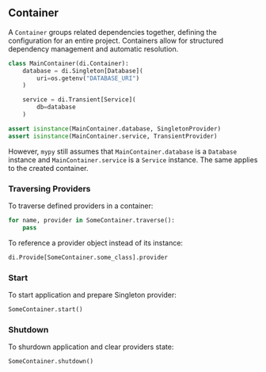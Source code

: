 ## **Container**

A `Container` groups related dependencies together, defining the
configuration for an entire project. Containers allow for structured dependency management and
automatic resolution.

```python
class MainContainer(di.Container):
    database = di.Singleton[Database](
        uri=os.getenv("DATABASE_URI")
    )

    service = di.Transient[Service](
        db=database
    )
```

```python
assert isinstance(MainContainer.database, SingletonProvider)
assert isinstance(MainContainer.service, TransientProvider)
```

However, `mypy` still assumes that `MainContainer.database` is a `Database` instance and
`MainContainer.service` is a `Service` instance. The same applies to the created container.


### Traversing Providers

To traverse defined providers in a container:

```python
for name, provider in SomeContainer.traverse():
    pass
```

To reference a provider object instead of its instance:

```python
di.Provide[SomeContainer.some_class].provider
```

### Start

To start application and prepare Singleton provider:

```python
SomeContainer.start()
```


### Shutdown

To shurdown application and clear providers state:

```python
SomeContainer.shutdown()
```
